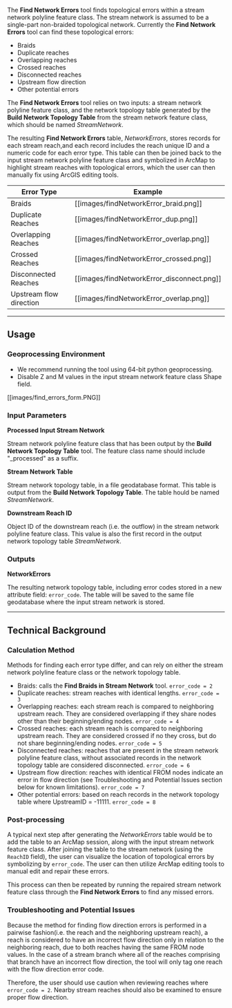 The **Find Network Errors** tool finds topological errors within a stream
network polyline feature class. The stream network  is assumed to be a single-part non-braided topological network. Currently the  **Find Network Errors** tool can find these topological errors:

* Braids
* Duplicate reaches
* Overlapping reaches 
* Crossed reaches
* Disconnected reaches
* Upstream flow direction
* Other potential errors

The **Find Network Errors** tool relies on two inputs: a stream network polyline
 feature class, and the network topology table generated by the **Build Network 
 Topology Table** from the stream network feature class, which should be named
 _StreamNetwork_.

The resulting **Find Network Errors** table, _NetworkErrors_, stores records for 
each stream reach,and each record includes the reach unique ID and a numeric code 
for each error type. This table can then be joined back to the input stream network polyline feature class and symbolized in ArcMap to highlight stream reaches with topological errors, which the user can then manually fix using ArcGIS editing tools.

| Error Type              | Example                                   |
| ----------------------- | ----------------------------------------- |
| Braids                  | [[images/findNetworkError_braid.png]]     |
| Duplicate Reaches       | [[images/findNetworkError_dup.png]]       |
| Overlapping Reaches     | [[images/findNetworkError_overlap.png]]   |  
| Crossed Reaches         | [[images/findNetworkError_crossed.png]]   |
| Disconnected Reaches    | [[images/findNetworkError_disconnect.png]]|
| Upstream flow direction | [[images/findNetworkError_overlap.png]]   |

_______________________________________________________________________
## Usage

### Geoprocessing Environment

* We recommend running the tool using 64-bit python geoprocessing.
* Disable Z and M values in the input stream network feature class Shape field.

[[images/find_errors_form.PNG]]

### Input Parameters

**Processed Input Stream Network**

Stream network polyline feature class that has been output by the **Build Network
Topology Table** tool. The feature class name should include "_processed" as a
suffix. 

**Stream Network Table**

Stream network topology table, in a file geodatabase format. This table is output from the **Build Network Topology Table**. The table hould be named _StreamNetwork_.

**Downstream Reach ID**

Object ID of the downstream reach (i.e. the outflow) in the stream network polyline feature class. This value is also the first record in the output network topology table _StreamNetwork_.

### Outputs

**NetworkErrors**

The resulting network topology table, including error codes stored in a new attribute field: `error_code`. The table will be saved to the same file geodatabase where the input stream network is stored.

_______________________________________________________________
## Technical Background

### Calculation Method

Methods for finding each error type differ, and can rely on either the stream
network polyline feature class or the network topology table. 

* Braids: calls the **Find Braids in Stream Network** tool. `error_code = 2`
* Duplicate reaches: stream reaches with identical lengths. `error_code = 3`
* Overlapping reaches: each stream reach is compared to neighboring upstream reach. They are considered overlapping if they share nodes other than their beginning/ending nodes. `error_code = 4`
* Crossed reaches: each stream reach is compared to neighboring upstream reach. They are considered crossed if no they cross, but do not share beginning/ending nodes. `error_code = 5`
* Disconnected reaches: reaches that are present in the stream network polyline feature class, without associated records in the network topology table are considered disconnected. `error_code = 6`
* Upstream flow direction: reaches with identical FROM nodes indicate an error in flow direction (see Troubleshooting and Potential Issues section below for known limitations). `error_code = 7`
* Other potential errors: based on reach records in the network topology table where UpstreamID = -11111. `error_code = 8`

### Post-processing

A typical next step after generating the _NetworkErrors_ table would be to add the table to an ArcMap session, along with the input stream network feature class.  After joining the table to the stream network (using the `ReachID` field), the user can visualize the location of topological errors by symbolizing by `error_code`. The user can then utilize ArcMap editing tools to manual edit and repair these errors.

This process can then be repeated by running the repaired stream network feature class through the **Find Network Errors** to find any missed errors. 

### Troubleshooting and Potential Issues

Because the method for finding flow direction errors is performed in a pairwise fashion(i.e. the reach and the neighboring upstream reach), a reach is considered to have an incorrect flow direction only in relation to the neighboring reach, due to both reaches having the same FROM node values. In the case of a stream branch where all of the reaches comprising that branch have an incorrect flow direction, the tool will only tag one reach with the flow direction error code.

Therefore, the user should use caution when reviewing reaches where `error_code = 2`. Nearby stream reaches should also be examined to ensure proper flow direction.